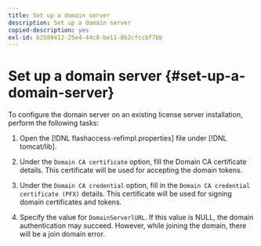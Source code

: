 ```yaml
---
title: Set up a domain server
description: Set up a domain server
copied-description: yes
exl-id: b2589412-25e4-44c8-be11-8b2cfccbf7bb
---
```

# Set up a domain server {#set-up-a-domain-server}

To configure the domain server on an existing license server installation, perform the following tasks:

1. Open the [!DNL flashaccess-refimpl.properties] file under [!DNL tomcat/lib]. 

1. Under the `Domain CA certificate` option, fill the Domain CA certificate details. This certificate will be used for accepting the domain tokens. 
1. Under the `Domain CA credential` option, fill in the `Domain CA credential certificate (PFX)` details. This certificate will be used for signing domain certificates and tokens. 

1. Specify the value for `DomainServerlURL`. If this value is NULL, the domain authentication may succeed. However, while joining the domain, there will be a join domain error.
